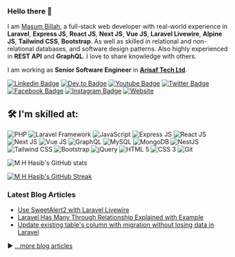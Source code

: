 ### Hello there 👋


I am [Masum Billah](https://masumbillah.github.io/portfolio), a full-stack web developer with real-world experience in **Laravel**, **Express JS**, **React JS**, **Next JS**, **Vue JS**, **Laravel Livewire**, **Alpine JS**, **Tailwind CSS**, **Bootstrap**. As well as skilled in relational and non-relational databases, and software design patterns. Also highly experienced in **REST API** and **GraphQL**. I love to share knowledge with others.

I am working as **Senior Software Engineer** in [**Arisaf Tech Ltd**](https://arisaftech.com/).


[![Linkedin Badge](https://img.shields.io/badge/mhhasib-0077B5?style=for-the-badge&logo=linkedin&logoColor=white&link=https://www.linkedin.com/in/mhhasib/)](https://www.linkedin.com/in/mhhasib/)
[![Dev.to Badge](https://img.shields.io/badge/M%20H%20Hasib-0A0A0A?style=for-the-badge&logo=devdotto&logoColor=white&link=https://dev.to/mahmudulhsn/)](https://dev.to/mahmudulhsn)
[![Youtube Badge](https://img.shields.io/badge/M%20H%20Hasib-FF0000?style=for-the-badge&logo=youtube&logoColor=white&link=https://www.youtube.com/mhhasib)](https://www.youtube.com/mhhasib)
[![Twitter Badge](https://img.shields.io/badge/mahmudulhsn-1DA1F2?style=for-the-badge&logo=twitter&logoColor=white&link=https://twitter.com/mahmudulhsn/)](https://twitter.com/mahmudulhsn/)
[![Facebook Badge](https://img.shields.io/badge/M%20H%20Hasib-1877F2?style=for-the-badge&logo=facebook&logoColor=white&link=https://www.facebook.com/MahmudulHasib115/)](https://www.facebook.com/MahmudulHasib115/)
[![Instagram Badge](https://img.shields.io/badge/mahmudulhsn-E4405F?style=for-the-badge&logo=instagram&logoColor=white&link=https://instagram.com/mahmudulhsn/)](https://instagram.com/mahmudulhsn)
[![Website](https://img.shields.io/badge/website-000000?style=for-the-badge&logo=About.me&logoColor=white&link=https://mhhasib.com/)](https://mhhasib.com)

## 🛠️ I'm skilled at:

![PHP](https://img.shields.io/badge/PHP-777BB4?style=for-the-badge&logo=php&logoColor=white)
![Laravel Framework](https://img.shields.io/badge/Laravel-FF2D20?style=for-the-badge&logo=laravel&logoColor=white)
![JavaScript](https://img.shields.io/badge/javascript-%23323330.svg?style=for-the-badge&logo=javascript&logoColor=%23F7DF1E)
![Express JS](https://img.shields.io/badge/Express.js-404D59?style=for-the-badge)
![React JS](https://img.shields.io/badge/ReactJs-61DAFB?logo=react&logoColor=white&style=for-the-badge)
![Next JS](https://img.shields.io/badge/next.js-000000?style=for-the-badge&logo=nextdotjs&logoColor=white)
![Vue JS](https://img.shields.io/badge/Vue.js-35495E?style=for-the-badge&logo=vue.js&logoColor=4FC08D)
![GraphQL](https://img.shields.io/badge/-GraphQL-E10098?style=for-the-badge&logo=graphql&logoColor=white)
![MySQL](https://img.shields.io/badge/mysql-%2300f.svg?style=for-the-badge&logo=mysql&logoColor=white)
![MongoDB](https://img.shields.io/badge/MongoDB-%234ea94b.svg?style=for-the-badge&logo=mongodb&logoColor=white)
![NestJS](https://img.shields.io/badge/nestjs-%23E0234E.svg?style=for-the-badge&logo=nestjs&logoColor=white)
![Tailwind CSS](https://img.shields.io/badge/Tailwind_CSS-38B2AC?style=for-the-badge&logo=tailwind-css&logoColor=white)
![Bootstrap](https://img.shields.io/badge/Bootstrap-563D7C?style=for-the-badge&logo=bootstrap&logoColor=white)
![jQuery](https://img.shields.io/badge/jquery-%230769AD.svg?style=for-the-badge&logo=jquery&logoColor=white)
![HTML 5](https://img.shields.io/badge/HTML5-E34F26?style=for-the-badge&logo=html5&logoColor=white)
![CSS 3](https://img.shields.io/badge/CSS3-1572B6?style=for-the-badge&logo=css3&logoColor=white)
![Git](https://img.shields.io/badge/GIT-E44C30?style=for-the-badge&logo=git&logoColor=white)

![M H Hasib's GitHub stats](https://github-readme-stats.vercel.app/api?username=mahmudulhsn&show_icons=true&theme=radical)

[![M H Hasib's GitHub Streak](https://streak-stats.demolab.com?user=mahmudulhsn&theme=radical)](https://git.io/streak-stats)


### Latest Blog Articles
<!-- BLOG-POST-LIST:START -->
- [Use SweetAlert2 with Laravel Livewire](https://dev.to/mahmudulhsn/use-sweetalert2-with-laravel-livewire-49ij)
- [Laravel Has Many Through Relationship Explained with Example](https://dev.to/mahmudulhsn/laravel-has-many-through-relationship-explained-with-example-22p4)
- [Update existing table&#39;s column with migration without losing data in Laravel](https://dev.to/mahmudulhsn/update-existing-table-with-migration-without-losing-in-data-in-laravel-fb1)
<!-- BLOG-POST-LIST:END -->

▶ [...more blog articles](https://dev.to/mahmudulhsn/)
